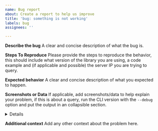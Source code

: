 ```yaml
---
name: Bug report
about: Create a report to help us improve
title: 'bug: something is not working'
labels: bug
assignees: ''

---
```


**Describe the bug**
A clear and concise description of what the bug is.

**Steps To Reproduce**
Please provide the steps to reproduce the behavior, this should include what version of the library you are using, a code example and (if applicable and possible) the server IP you are trying to query.

**Expected behavior**
A clear and concise description of what you expected to happen.

**Screenshots or Data**
If applicable, add screenshots/data to help explain your problem, if this is about a query, run the CLI version with the `--debug` option and put the output in an collapsible section.
<details>
```
How to do a collapsible section:
<details>
This is hidden until it is not!
</details>
```
</details>

**Additional context**
Add any other context about the problem here.
